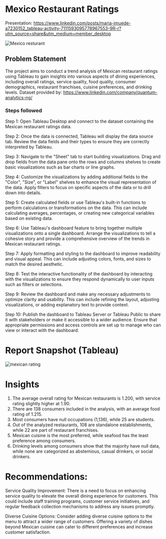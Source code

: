
# Mexico Restaurant Ratings 

 Presentation: https://www.linkedin.com/posts/maria-imuede-a7230152_tableau-activity-7111593095778967553-9R-r?utm_source=share&utm_medium=member_desktop

![Mexico resturant](https://github.com/MariaImuede/Power-Bi/assets/159175444/0b9946af-859e-4965-b445-924d8dc5221a)


## Problem Statement

The project aims to conduct a trend analysis of Mexican restaurant ratings using Tableau to gain insights into various aspects of dining experiences, including overall ratings, service quality, food quality, consumer demographics, restaurant franchises, cuisine preferences, and drinking levels.
Dataset provided by: https://www.linkedin.com/company/quantum-analytics-ng/


### Steps followed 


Step 1: Open Tableau Desktop and connect to the dataset containing the Mexican restaurant ratings data.

Step 2: Once the data is connected, Tableau will display the data source tab. Review the data fields and their types to ensure they are correctly interpreted by Tableau.

Step 3: Navigate to the "Sheet" tab to start building visualizations. Drag and drop fields from the data pane onto the rows and columns shelves to create basic visualizations such as bar charts or line graphs.

Step 4: Customize the visualizations by adding additional fields to the "Color", "Size", or "Label" shelves to enhance the visual representation of the data. Apply filters to focus on specific aspects of the data or to drill down into details.

Step 5: Create calculated fields or use Tableau's built-in functions to perform calculations or transformations on the data. This can include calculating averages, percentages, or creating new categorical variables based on existing data.

Step 6: Use Tableau's dashboard feature to bring together multiple visualizations onto a single dashboard. Arrange the visualizations to tell a cohesive story and provide a comprehensive overview of the trends in Mexican restaurant ratings.

Step 7: Apply formatting and styling to the dashboard to improve readability and visual appeal. This can include adjusting colors, fonts, and sizes to match the desired aesthetic.

Step 8: Test the interactive functionality of the dashboard by interacting with the visualizations to ensure they respond dynamically to user inputs such as filters or selections.

Step 9: Review the dashboard and make any necessary adjustments to optimize clarity and usability. This can include refining the layout, adjusting visualizations, or adding explanatory text to provide context.

Step 10: Publish the dashboard to Tableau Server or Tableau Public to share it with stakeholders or make it accessible to a wider audience. Ensure that appropriate permissions and access controls are set up to manage who can view or interact with the dashboard.
           
# Report Snapshot (Tableau)

![mexican rating](https://github.com/MariaImuede/Power-Bi/assets/159175444/23e487d7-6128-4ab7-812b-2bfabed297a6)




# Insights

1. The average overall rating for Mexican restaurants is 1.200, with service rating slightly higher at 1.90.
2. There are 138 consumers included in the analysis, with an average food rating of 1.215.
3. Most consumers have null occupations (1,136), while 25 are students.
4. Out of the analyzed restaurants, 108 are standalone establishments, while 22 are part of restaurant franchises.
5. Mexican cuisine is the most preferred, while seafood has the least preference among consumers.
7. Drinking levels among consumers show that the majority have null data, while none are categorized as abstemious, casual drinkers, or social drinkers.

# Recommendations:
Service Quality Improvement: There is a need to focus on enhancing service quality to elevate the overall dining experience for customers. This could include staff training programs, customer service initiatives, and regular feedback collection mechanisms to address any issues promptly.

Diverse Cuisine Options: Consider adding diverse cuisine options to the menu to attract a wider range of customers. Offering a variety of dishes beyond Mexican cuisine can cater to different preferences and increase customer satisfaction.


